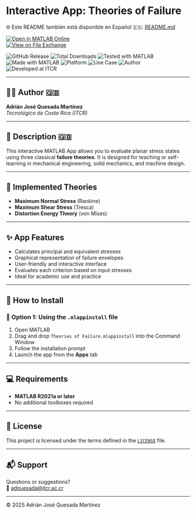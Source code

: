 # Interactive App: Theories of Failure

🌐 Este README también está disponible en Español 🇪🇸: [README.md](README.md)

[![Open in MATLAB Online](https://www.mathworks.com/images/responsive/global/open-in-matlab-online.svg)](https://matlab.mathworks.com/open/github/v1?repo=adriancrc/Theories-of-Failure)  
[![View on File Exchange](https://www.mathworks.com/matlabcentral/images/matlab-file-exchange.svg)](https://la.mathworks.com/matlabcentral/fileexchange/)

![GitHub Release](https://img.shields.io/github/v/release/adriancrc/Theories-of-Failure)
![Total Downloads](https://img.shields.io/github/downloads/adriancrc/Theories-of-Failure/total)
![Tested with MATLAB](https://img.shields.io/endpoint?url=https%3A%2F%2Fraw.githubusercontent.com%2Fadriancrc%2FTheories-of-Failure%2Fmain%2Freport%2Fbadge%2Ftested_with.json)
![Made with MATLAB](https://img.shields.io/badge/Made%20with-MATLAB-blue)
![Platform](https://img.shields.io/badge/Platform-Windows%20%7C%20macOS%20%7C%20Linux-lightgrey)
![Use Case](https://img.shields.io/badge/Use-Educational-success)
![Author](https://img.shields.io/badge/Author-Adrián%20Quesada%20Martínez-blueviolet)
![Developed at ITCR](https://img.shields.io/badge/Developed%20at-ITCR-blue)

---

## 👨‍💻 Author 🇬🇧
**Adrián José Quesada Martínez**  
*Tecnológico de Costa Rica (ITCR)*

---

## 📘 Description 🇬🇧

This interactive MATLAB App allows you to evaluate planar stress states using three classical **failure theories**. It is designed for teaching or self-learning in mechanical engineering, solid mechanics, and machine design.

---

## 🧠 Implemented Theories

- **Maximum Normal Stress** (Rankine)  
- **Maximum Shear Stress** (Tresca)  
- **Distortion Energy Theory** (von Mises)

---

## ✨ App Features

- Calculates principal and equivalent stresses  
- Graphical representation of failure envelopes  
- User-friendly and interactive interface  
- Evaluates each criterion based on input stresses  
- Ideal for academic use and practice

---

## 🚀 How to Install

### 🔹 Option 1: Using the `.mlappinstall` file

1. Open MATLAB  
2. Drag and drop `Theories of Failure.mlappinstall` into the Command Window  
3. Follow the installation prompt  
4. Launch the app from the **Apps** tab

---

## 💻 Requirements

- **MATLAB R2021a or later**  
- No additional toolboxes required

---

## 📄 License

This project is licensed under the terms defined in the [`LICENSE`](LICENSE) file.

---

## 📬 Support

Questions or suggestions?  
📧 [adquesada@itcr.ac.cr](mailto:adquesada@itcr.ac.cr)

---

© 2025 Adrián José Quesada Martínez

